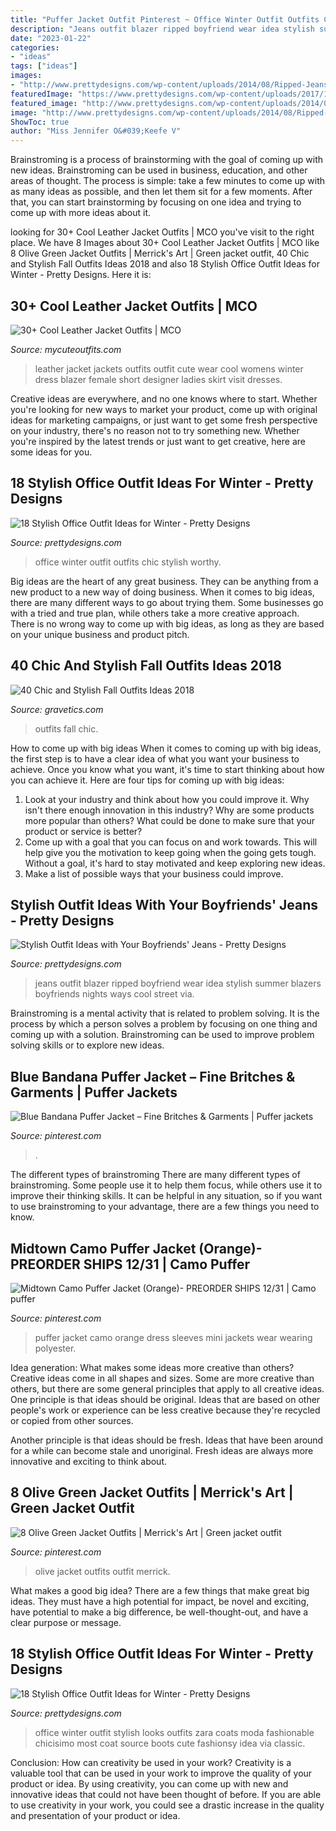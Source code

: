 ```yaml
---
title: "Puffer Jacket Outfit Pinterest ~ Office Winter Outfit Outfits Chic Stylish Worthy"
description: "Jeans outfit blazer ripped boyfriend wear idea stylish summer blazers boyfriends nights ways cool street via"
date: "2023-01-22"
categories:
- "ideas"
tags: ["ideas"]
images:
- "http://www.prettydesigns.com/wp-content/uploads/2014/08/Ripped-Jeans-and-White-Blazer-Outfit-Idea.jpg"
featuredImage: "https://www.prettydesigns.com/wp-content/uploads/2017/12/18-stylish-office-outfit-ideas-for-winter-2018-4.jpg"
featured_image: "http://www.prettydesigns.com/wp-content/uploads/2014/08/Ripped-Jeans-and-White-Blazer-Outfit-Idea.jpg"
image: "http://www.prettydesigns.com/wp-content/uploads/2014/08/Ripped-Jeans-and-White-Blazer-Outfit-Idea.jpg"
ShowToc: true
author: "Miss Jennifer O&#039;Keefe V"
---
```



Brainstroming is a process of brainstorming with the goal of coming up with new ideas. Brainstroming can be used in business, education, and other areas of thought. The process is simple: take a few minutes to come up with as many ideas as possible, and then let them sit for a few moments. After that, you can start brainstorming by focusing on one idea and trying to come up with more ideas about it.

	

		
looking for 30+ Cool Leather Jacket Outfits | MCO you've visit to the right place. We have 8 Images about 30+ Cool Leather Jacket Outfits | MCO like 8 Olive Green Jacket Outfits | Merrick&#039;s Art | Green jacket outfit, 40 Chic and Stylish Fall Outfits Ideas 2018 and also 18 Stylish Office Outfit Ideas for Winter - Pretty Designs. Here it is:
		
    
## 30+ Cool Leather Jacket Outfits | MCO

<img loading=lazy src="https://mycuteoutfits.com/wp-content/uploads/2017/08/0b423eef5b79adc5b77e4c2ba1b69433.jpg" onerror="this.onerror=null;this.src='https://tse4.mm.bing.net/th?id=OIP.EE7phZGTK0K-uC6xuoiOEwHaLH&amp;pid=15.1';" alt="30+ Cool Leather Jacket Outfits | MCO">

_Source: mycuteoutfits.com_

>leather jacket jackets outfits outfit cute wear cool womens winter dress blazer female short designer ladies skirt visit dresses. 

	

Creative ideas are everywhere, and no one knows where to start. Whether you're looking for new ways to market your product, come up with original ideas for marketing campaigns, or just want to get some fresh perspective on your industry, there's no reason not to try something new. Whether you're inspired by the latest trends or just want to get creative, here are some ideas for you.

    
## 18 Stylish Office Outfit Ideas For Winter - Pretty Designs

<img loading=lazy src="http://www.prettydesigns.com/wp-content/uploads/2017/12/18-stylish-office-outfit-ideas-for-winter-2018-3.jpg" onerror="this.onerror=null;this.src='https://tse3.mm.bing.net/th?id=OIP.Lj8F81_6lOQ998AIc3qUBgHaLL&amp;pid=15.1';" alt="18 Stylish Office Outfit Ideas for Winter - Pretty Designs">

_Source: prettydesigns.com_

>office winter outfit outfits chic stylish worthy. 

	

Big ideas are the heart of any great business. They can be anything from a new product to a new way of doing business. When it comes to big ideas, there are many different ways to go about trying them. Some businesses go with a tried and true plan, while others take a more creative approach. There is no wrong way to come up with big ideas, as long as they are based on your unique business and product pitch.

    
## 40 Chic And Stylish Fall Outfits Ideas 2018

<img loading=lazy src="http://www.gravetics.com/wp-content/uploads/2017/10/womens-white-scoop-neck-long-sleeved-shirt.jpg" onerror="this.onerror=null;this.src='https://tse3.mm.bing.net/th?id=OIP.tu-ozXNFGEx8UxNvPfsdcAHaRX&amp;pid=15.1';" alt="40 Chic and Stylish Fall Outfits Ideas 2018">

_Source: gravetics.com_

>outfits fall chic. 

	

How to come up with big ideas
When it comes to coming up with big ideas, the first step is to have a clear idea of what you want your business to achieve. Once you know what you want, it's time to start thinking about how you can achieve it. Here are four tips for coming up with big ideas: 
1. Look at your industry and think about how you could improve it. Why isn't there enough innovation in this industry? Why are some products more popular than others? What could be done to make sure that your product or service is better?
2. Come up with a goal that you can focus on and work towards. This will help give you the motivation to keep going when the going gets tough. Without a goal, it's hard to stay motivated and keep exploring new ideas. 
3. Make a list of possible ways that your business could improve.

    
## Stylish Outfit Ideas With Your Boyfriends&#039; Jeans - Pretty Designs

<img loading=lazy src="http://www.prettydesigns.com/wp-content/uploads/2014/08/Ripped-Jeans-and-White-Blazer-Outfit-Idea.jpg" onerror="this.onerror=null;this.src='https://tse1.mm.bing.net/th?id=OIP.ySw68U_S053CDdusis8vrwHaK7&amp;pid=15.1';" alt="Stylish Outfit Ideas with Your Boyfriends&#039; Jeans - Pretty Designs">

_Source: prettydesigns.com_

>jeans outfit blazer ripped boyfriend wear idea stylish summer blazers boyfriends nights ways cool street via. 

	

Brainstroming is a mental activity that is related to problem solving. It is the process by which a person solves a problem by focusing on one thing and coming up with a solution. Brainstroming can be used to improve problem solving skills or to explore new ideas.

    
## Blue Bandana Puffer Jacket – Fine Britches &amp; Garments | Puffer Jackets

<img loading=lazy src="https://i.pinimg.com/736x/ae/b0/f2/aeb0f23a8071edea2d6bf8fa2db259d6.jpg" onerror="this.onerror=null;this.src='https://tse3.mm.bing.net/th?id=OIP.1UzpX3LEod984sJZ9LtB6AHaJ3&amp;pid=15.1';" alt="Blue Bandana Puffer Jacket – Fine Britches &amp; Garments | Puffer jackets">

_Source: pinterest.com_

>. 

	

The different types of brainstroming
There are many different types of brainstroming. Some people use it to help them focus, while others use it to improve their thinking skills. It can be helpful in any situation, so if you want to use brainstroming to your advantage, there are a few things you need to know.

    
## Midtown Camo Puffer Jacket (Orange)- PREORDER SHIPS 12/31 | Camo Puffer

<img loading=lazy src="https://i.pinimg.com/736x/b7/7c/f2/b77cf2c94bd1cd5d61b64742324b1a86.jpg" onerror="this.onerror=null;this.src='https://tse2.mm.bing.net/th?id=OIP.mkdoim8o82nPe9wj95wKxQHaLH&amp;pid=15.1';" alt="Midtown Camo Puffer Jacket (Orange)- PREORDER SHIPS 12/31 | Camo puffer">

_Source: pinterest.com_

>puffer jacket camo orange dress sleeves mini jackets wear wearing polyester. 

	

Idea generation: What makes some ideas more creative than others?
Creative ideas come in all shapes and sizes. Some are more creative than others, but there are some general principles that apply to all creative ideas.
One principle is that ideas should be original. Ideas that are based on other people's work or experience can be less creative because they're recycled or copied from other sources.

Another principle is that ideas should be fresh. Ideas that have been around for a while can become stale and unoriginal. Fresh ideas are always more innovative and exciting to think about.

    
## 8 Olive Green Jacket Outfits | Merrick&#039;s Art | Green Jacket Outfit

<img loading=lazy src="https://i.pinimg.com/736x/c3/a6/38/c3a638eafb2b9ccd90b8cd3565da452b--make-a-tie-how-to-make.jpg" onerror="this.onerror=null;this.src='https://tse1.mm.bing.net/th?id=OIP._mYEGiqSgwjoM3GfAdA0LgHaLH&amp;pid=15.1';" alt="8 Olive Green Jacket Outfits | Merrick&#039;s Art | Green jacket outfit">

_Source: pinterest.com_

>olive jacket outfits outfit merrick. 

	

What makes a good big idea?
There are a few things that make great big ideas. They must have a high potential for impact, be novel and exciting, have potential to make a big difference, be well-thought-out, and have a clear purpose or message.

    
## 18 Stylish Office Outfit Ideas For Winter - Pretty Designs

<img loading=lazy src="https://www.prettydesigns.com/wp-content/uploads/2017/12/18-stylish-office-outfit-ideas-for-winter-2018-4.jpg" onerror="this.onerror=null;this.src='https://tse2.mm.bing.net/th?id=OIP.NN4fnL1K6dpDo2nLV3qkKwHaK2&amp;pid=15.1';" alt="18 Stylish Office Outfit Ideas for Winter - Pretty Designs">

_Source: prettydesigns.com_

>office winter outfit stylish looks outfits zara coats moda fashionable chicisimo most coat source boots cute fashionsy idea via classic. 

	

Conclusion: How can creativity be used in your work?
Creativity is a valuable tool that can be used in your work to improve the quality of your product or idea. By using creativity, you can come up with new and innovative ideas that could not have been thought of before. If you are able to use creativity in your work, you could see a drastic increase in the quality and presentation of your product or idea.

